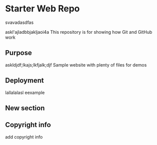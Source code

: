 # Starter Web Repo
svavadasdfas

askl'ajladbbjakljaoi4a
This repository is for showing how Git and GitHub work

## Purpose
askldjdf;lkajs;lkfjalk;djf
Sample website with plenty of files for demos

## Deployment
lallalalasl eexample

## New section

## Copyright info
add copyright info